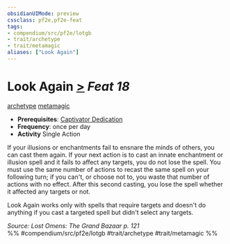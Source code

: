 ```yaml
---
obsidianUIMode: preview
cssclass: pf2e,pf2e-feat
tags:
- compendium/src/pf2e/lotgb
- trait/archetype
- trait/metamagic
aliases: ["Look Again"]
---
```

# Look Again  [>](/rules/core-rulebook/chapter-9-playing-the-game.md#Actions "Single Action") *Feat 18*  
[archetype](/rules/traits/archetype.md)  [metamagic](/rules/traits/metamagic.md)  

- **Prerequisites**: [Captivator Dedication](/compendium/feats/captivator-dedication-lotgb.md)
- **Frequency**: once per day
- **Activity** Single Action

If your illusions or enchantments fail to ensnare the minds of others, you can cast them again. If your next action is to cast an innate enchantment or illusion spell and it fails to affect any targets, you do not lose the spell. You must use the same number of actions to recast the same spell on your following turn; if you can't, or choose not to, you waste that number of actions with no effect. After this second casting, you lose the spell whether it affected any targets or not.

Look Again works only with spells that require targets and doesn't do anything if you cast a targeted spell but didn't select any targets.

*Source: Lost Omens: The Grand Bazaar p. 121*  
%% #compendium/src/pf2e/lotgb #trait/archetype #trait/metamagic %%